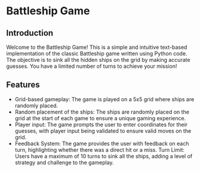 # Battleship Game

## Introduction
Welcome to the Battleship Game! This is a simple and intuitive text-based implementation of the classic Battleship game written using Python code. The objective is to sink all the hidden ships on the grid by making accurate guesses. You have a limited number of turns to achieve your mission!

## Features
- Grid-based gameplay: The game is played on a 5x5 grid where ships are randomly placed.
- Random placement of the ships: The ships are randomly placed on the grid at the start of each game to ensure a unique gaming experience.
- Player input: The game prompts the user to enter coordinates for their guesses, with player input being validated to ensure valid moves on the grid.
- Feedback System: The game provides the user with feedback on each turn, highlighting whether there was a direct hit or a miss.
Turn Limit: Users have a maximum of 10 turns to sink all the ships, adding a level of strategy and challenge to the gameplay.